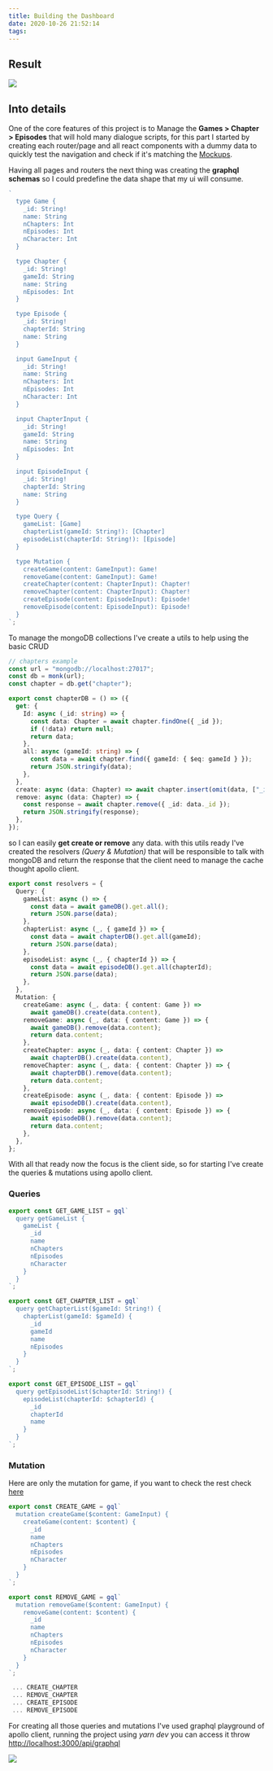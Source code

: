 ```yaml
---
title: Building the Dashboard
date: 2020-10-26 21:52:14
tags:
---
```


## Result

![](/gifs/dashboard.gif)

## Into details

One of the core features of this project is to Manage the **Games > Chapter > Episodes** that will hold many dialogue scripts,
for this part I started by creating each router/page and all react components with a dummy data to quickly test the navigation and check if it's matching the [Mockups](http://localhost:4000/mockup.html).

Having all pages and routers the next thing was creating the **graphql schemas** so I could predefine the data shape that my ui will consume.

```ts
`
  type Game {
    _id: String!
    name: String
    nChapters: Int
    nEpisodes: Int
    nCharacter: Int
  }

  type Chapter {
    _id: String!
    gameId: String
    name: String
    nEpisodes: Int
  }

  type Episode {
    _id: String!
    chapterId: String
    name: String
  }

  input GameInput {
    _id: String!
    name: String
    nChapters: Int
    nEpisodes: Int
    nCharacter: Int
  }

  input ChapterInput {
    _id: String!
    gameId: String
    name: String
    nEpisodes: Int
  }

  input EpisodeInput {
    _id: String!
    chapterId: String
    name: String
  }

  type Query {
    gameList: [Game]
    chapterList(gameId: String!): [Chapter]
    episodeList(chapterId: String!): [Episode]
  }

  type Mutation {
    createGame(content: GameInput): Game!
    removeGame(content: GameInput): Game!
    createChapter(content: ChapterInput): Chapter!
    removeChapter(content: ChapterInput): Chapter!
    createEpisode(content: EpisodeInput): Episode!
    removeEpisode(content: EpisodeInput): Episode!
  }
`;
```

To manage the mongoDB collections I've create a utils to help using the basic CRUD

```ts
// chapters example
const url = "mongodb://localhost:27017";
const db = monk(url);
const chapter = db.get("chapter");

export const chapterDB = () => ({
  get: {
    Id: async (_id: string) => {
      const data: Chapter = await chapter.findOne({ _id });
      if (!data) return null;
      return data;
    },
    all: async (gameId: string) => {
      const data = await chapter.find({ gameId: { $eq: gameId } });
      return JSON.stringify(data);
    },
  },
  create: async (data: Chapter) => await chapter.insert(omit(data, ["_id"])),
  remove: async (data: Chapter) => {
    const response = await chapter.remove({ _id: data._id });
    return JSON.stringify(response);
  },
});
```

so I can easily **get create or remove** any data.
with this utils ready I've created the resolvers _(Query & Mutation)_ that will be responsible to talk with mongoDB and return the response that the client need to manage the cache thought apollo client.

```ts
export const resolvers = {
  Query: {
    gameList: async () => {
      const data = await gameDB().get.all();
      return JSON.parse(data);
    },
    chapterList: async (_, { gameId }) => {
      const data = await chapterDB().get.all(gameId);
      return JSON.parse(data);
    },
    episodeList: async (_, { chapterId }) => {
      const data = await episodeDB().get.all(chapterId);
      return JSON.parse(data);
    },
  },
  Mutation: {
    createGame: async (_, data: { content: Game }) =>
      await gameDB().create(data.content),
    removeGame: async (_, data: { content: Game }) => {
      await gameDB().remove(data.content);
      return data.content;
    },
    createChapter: async (_, data: { content: Chapter }) =>
      await chapterDB().create(data.content),
    removeChapter: async (_, data: { content: Chapter }) => {
      await chapterDB().remove(data.content);
      return data.content;
    },
    createEpisode: async (_, data: { content: Episode }) =>
      await episodeDB().create(data.content),
    removeEpisode: async (_, data: { content: Episode }) => {
      await episodeDB().remove(data.content);
      return data.content;
    },
  },
};
```

With all that ready now the focus is the client side, so for starting I've create the queries & mutations using apollo client.

### Queries

```ts
export const GET_GAME_LIST = gql`
  query getGameList {
    gameList {
      _id
      name
      nChapters
      nEpisodes
      nCharacter
    }
  }
`;

export const GET_CHAPTER_LIST = gql`
  query getChapterList($gameId: String!) {
    chapterList(gameId: $gameId) {
      _id
      gameId
      name
      nEpisodes
    }
  }
`;

export const GET_EPISODE_LIST = gql`
  query getEpisodeList($chapterId: String!) {
    episodeList(chapterId: $chapterId) {
      _id
      chapterId
      name
    }
  }
`;
```

### Mutation

Here are only the mutation for game, if you want to check the rest check [here](https://github.com/IgorPieruccini/dialogue-writer/tree/master/apollo)

```ts
export const CREATE_GAME = gql`
  mutation createGame($content: GameInput) {
    createGame(content: $content) {
      _id
      name
      nChapters
      nEpisodes
      nCharacter
    }
  }
`;

export const REMOVE_GAME = gql`
  mutation removeGame($content: GameInput) {
    removeGame(content: $content) {
      _id
      name
      nChapters
      nEpisodes
      nCharacter
    }
  }
`;

 ... CREATE_CHAPTER
 ... REMOVE_CHAPTER
 ... CREATE_EPISODE
 ... REMOVE_EPISODE
```

For creating all those queries and mutations I've used graphql playground of apollo client,
running the project using _yarn dev_ you can access it throw [http://localhost:3000/api/graphql](http://localhost:3000/api/graphql)

![](/images/graphql-playground.png)

